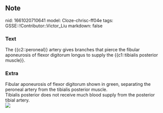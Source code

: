 ## Note
nid: 1661020710641
model: Cloze-chrisc-ff04e
tags: GSSE::!Contributor::Victor_Liu
markdown: false

### Text
The {{c2::peroneal}} artery gives branches that pierce the fibular aponeurosis of flexor digitorum longus to supply the {{c1::tibialis posterior muscle}}.

### Extra
<div>
  Fibular aponeurosis of flexor digitorum shown in green,
  separating the peroneal artery from the tibialis posterior
  muscle.
</div>
<div>
  Tibialis posterior does not receive much blood supply from the
  posterior tibial artery.
</div>
<div><img src=
"paste-a7b558eaa9b4aea2028edaaff6f13eba1e19eaa1.jpg"></div>
